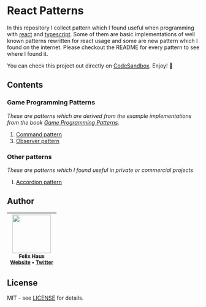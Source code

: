 # React Patterns

In this repository I collect pattern which I found useful when programming with [react](https://reactjs.org/) and [typescript](https://www.typescriptlang.org/).
Some of them are basic implementations of well known patterns rewritten for react usage and some are new pattern which I found on the internet.
Please checkout the README for every pattern to see where I found it.

You can check this project out directly on [CodeSandbox](https://codesandbox.io/s/github/ofhouse/react-patterns). Enjoy! 🤗

## Contents

### Game Programming Patterns
*These are patterns which are derived from the example implementations from the book [Game Programming Patterns](https://gameprogrammingpatterns.com/).*

<ol>
  <li><a href="src/patterns/01-command/">Command pattern</a></li>
  <li value="3"><a href="src/patterns/03-command/">Observer pattern</a></li>
</ol>

### Other patterns
*These are patterns which I found useful in private or commercial projects*

<ol type="I">
  <li><a href="src/patterns/I-accordion/">Accordion pattern</a></li>
</ol>

## Author
<!-- prettier-ignore-start -->

| [<img src="https://avatars0.githubusercontent.com/u/472867?v=4" width="100px;"/><br /><sub><b>Felix Haus</b></sub>](https://github.com/ofhouse)<br /><sub>[Website](https://felix.house/) • [Twitter](https://twitter.com/ofhouse)</sub>|
| :---: |

<!-- prettier-ignore-end -->

## License

MIT - see [LICENSE](./LICENSE) for details.
